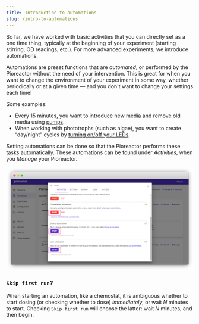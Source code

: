 ```yaml
---
title: Introduction to automations
slug: /intro-to-automations
---
```


So far, we have worked with basic activities that you can directly set as a one time thing, typically at the beginning of your experiment (starting stirring, OD readings, etc.). For more advanced experiments, we introduce automations.

Automations are preset functions that are _automated_, or performed by the Pioreactor without the need of your intervention. This is great for when you want to change the environment of your experiment in some way, whether periodically or at a given time  — and you don't want to change your settings each time!

Some examples:  
*	Every 15 minutes, you want to introduce new media and remove old media using [pumps](/user-guide/dosing-automations#chemostat).
*	When working with phototrophs (such as algae), you want to create “day/night” cycles by [turning on/off your LEDs](/user-guide/led-automations). 

Setting automations can be done so that the Pioreactor performs these tasks automatically. These automations can be found under _Activities_, when you _Manage_ your Pioreactor. 

![](/img/user-guide/automations.png)


### `Skip first run`?

When starting an automation, like a chemostat, it is ambiguous whether to start dosing (or checking whether to dose) _immediately_, or wait _N_ minutes to start. Checking `Skip first run` will choose the latter: wait _N_ minutes, and then begin.